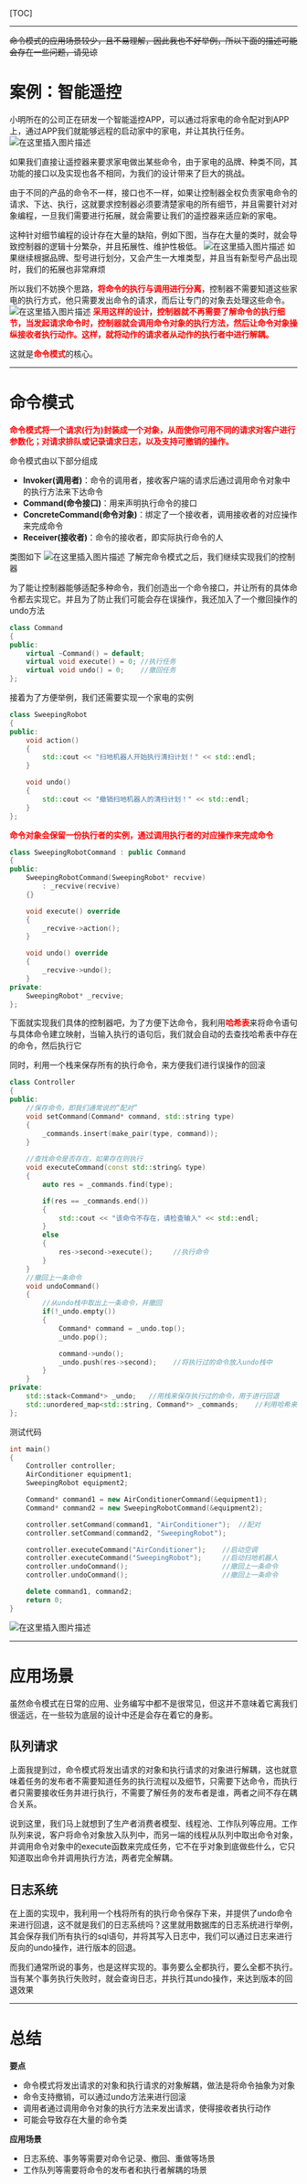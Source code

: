 [TOC]

----------
~~命令模式的应用场景较少，且不易理解，因此我也不好举例，所以下面的描述可能会存在一些问题，请见谅~~ 

# 案例：智能遥控
小明所在的公司正在研发一个智能遥控APP，可以通过将家电的命令配对到APP上，通过APP我们就能够远程的启动家中的家电，并让其执行任务。
![在这里插入图片描述](https://img-blog.csdnimg.cn/20201105211518855.png?x-oss-process=image/watermark,type_ZmFuZ3poZW5naGVpdGk,shadow_10,text_aHR0cHM6Ly9ibG9nLmNzZG4ubmV0L3FxXzM1NDIzMTU0,size_16,color_FFFFFF,t_70#pic_center)

如果我们直接让遥控器来要求家电做出某些命令，由于家电的品牌、种类不同，其功能的接口以及实现也各不相同，为我们的设计带来了巨大的挑战。

由于不同的产品的命令不一样，接口也不一样，如果让控制器全权负责家电命令的请求、下达、执行，这就要求控制器必须要清楚家电的所有细节，并且需要针对对象编程，一旦我们需要进行拓展，就会需要让我们的遥控器来适应新的家电。

这种针对细节编程的设计存在大量的缺陷，例如下图，当存在大量的类时，就会导致控制器的逻辑十分繁杂，并且拓展性、维护性极低。
![在这里插入图片描述](https://img-blog.csdnimg.cn/20201105210802734.png?x-oss-process=image/watermark,type_ZmFuZ3poZW5naGVpdGk,shadow_10,text_aHR0cHM6Ly9ibG9nLmNzZG4ubmV0L3FxXzM1NDIzMTU0,size_16,color_FFFFFF,t_70#pic_center)
如果继续根据品牌、型号进行划分，又会产生一大堆类型，并且当有新型号产品出现时，我们的拓展也非常麻烦

所以我们不妨换个思路，<font color=red>**将命令的执行与调用进行分离**</font>，控制器不需要知道这些家电的执行方式，他只需要发出命令的请求，而后让专门的对象去处理这些命令。
![在这里插入图片描述](https://img-blog.csdnimg.cn/20201105211728714.png?x-oss-process=image/watermark,type_ZmFuZ3poZW5naGVpdGk,shadow_10,text_aHR0cHM6Ly9ibG9nLmNzZG4ubmV0L3FxXzM1NDIzMTU0,size_16,color_FFFFFF,t_70#pic_center)
<font color=red>**采用这样的设计，控制器就不再需要了解命令的执行细节，当发起请求命令时，控制器就会调用命令对象的执行方法，然后让命令对象操纵接收者执行动作。这样，就将动作的请求者从动作的执行者中进行解耦。**</font>

这就是<font color=red>**命令模式**</font>的核心。

------
# 命令模式
<font color=red>**命令模式将一个请求(行为)封装成一个对象，从而使你可用不同的请求对客户进行参数化；对请求排队或记录请求日志，以及支持可撤销的操作。**</font>

命令模式由以下部分组成
- **Invoker(调用者)**：命令的调用者，接收客户端的请求后通过调用命令对象中的执行方法来下达命令
- **Command(命令接口)**：用来声明执行命令的接口
- **ConcreteCommand(命令对象)**：绑定了一个接收者，调用接收者的对应操作来完成命令
- **Receiver(接收者)**：命令的接收者，即实际执行命令的人

类图如下
![在这里插入图片描述](https://img-blog.csdnimg.cn/20201105212504888.png?x-oss-process=image/watermark,type_ZmFuZ3poZW5naGVpdGk,shadow_10,text_aHR0cHM6Ly9ibG9nLmNzZG4ubmV0L3FxXzM1NDIzMTU0,size_16,color_FFFFFF,t_70#pic_center)
了解完命令模式之后，我们继续实现我们的控制器

为了能让控制器能够适配多种命令，我们创造出一个命令接口，并让所有的具体命令都去实现它。并且为了防止我们可能会存在误操作，我还加入了一个撤回操作的undo方法
```cpp
class Command
{
public:
    virtual ~Command() = default;
    virtual void execute() = 0; //执行任务
    virtual void undo() = 0;    //撤回任务
};
```
接着为了方便举例，我们还需要实现一个家电的实例

```cpp
class SweepingRobot
{
public:
    void action()
    {
        std::cout << "扫地机器人开始执行清扫计划！" << std::endl;
    }

    void undo()
    {
        std::cout << "撤销扫地机器人的清扫计划！" << std::endl;
    }
};
```

<font color=red>**命令对象会保留一份执行者的实例，通过调用执行者的对应操作来完成命令**</font>
```cpp
class SweepingRobotCommand : public Command
{
public:
    SweepingRobotCommand(SweepingRobot* recvive)
        : _recvive(recvive)
    {}

    void execute() override
    {
        _recvive->action();
    }

    void undo() override
    {
        _recvive->undo();
    }
private:
    SweepingRobot* _recvive;
};
```
下面就实现我们具体的控制器吧，为了方便下达命令，我利用<font color=red>**哈希表**</font>来将命令语句与具体命令建立映射，当输入执行的语句后，我们就会自动的去查找哈希表中存在的命令，然后执行它

同时，利用一个栈来保存所有的执行命令，来方便我们进行误操作的回滚
```cpp
class Controller
{
public:
    //保存命令，即我们通常说的“配对”
    void setCommand(Command* command, std::string type)
    {
        _commands.insert(make_pair(type, command));
    }
    
    //查找命令是否存在，如果存在则执行
    void executeCommand(const std::string& type)
    {
        auto res = _commands.find(type);

        if(res == _commands.end())
        {
            std::cout << "该命令不存在，请检查输入" << std::endl;
        }
        else
        {
            res->second->execute();     //执行命令
        }
    }
    //撤回上一条命令
    void undoCommand()
    {
        //从undo栈中取出上一条命令，并撤回
        if(!_undo.empty())
        {
            Command* command = _undo.top();
            _undo.pop();

            command->undo();
            _undo.push(res->second);    //将执行过的命令放入undo栈中
        }
    }
private:
	std::stack<Command*> _undo;   //用栈来保存执行过的命令，用于进行回退
    std::unordered_map<std::string, Command*> _commands;    //利用哈希来建立起具体命令的映射
};
```

测试代码
```cpp
int main()
{
    Controller controller;
    AirConditioner equipment1;
    SweepingRobot equipment2;

    Command* command1 = new AirConditionerCommand(&equipment1); 
    Command* command2 = new SweepingRobotCommand(&equipment2);

    controller.setCommand(command1, "AirConditioner");  //配对
    controller.setCommand(command2, "SweepingRobot");

    controller.executeCommand("AirConditioner");    //启动空调
    controller.executeCommand("SweepingRobot");     //启动扫地机器人
    controller.undoCommand();                       //撤回上一条命令
    controller.undoCommand();                       //撤回上一条命令

    delete command1, command2;
    return 0;
}

```
![在这里插入图片描述](https://img-blog.csdnimg.cn/20201105203406573.png#pic_center)

----
# 应用场景
虽然命令模式在日常的应用、业务编写中都不是很常见，但这并不意味着它离我们很遥远，在一些较为底层的设计中还是会存在着它的身影。

## 队列请求
上面我提到过，命令模式将发出请求的对象和执行请求的对象进行解耦，这也就意味着任务的发布者不需要知道任务的执行流程以及细节，只需要下达命令，而执行者只需要接收任务并进行执行，不需要了解任务的发布者是谁，两者之间不存在耦合关系。

说到这里，我们马上就想到了生产者消费者模型、线程池、工作队列等应用。工作队列来说，客户将命令对象放入队列中，而另一端的线程从队列中取出命令对象，并调用命令对象中的execute函数来完成任务，它不在乎对象到底做些什么，它只知道取出命令并调用执行方法，两者完全解耦。

## 日志系统
在上面的实现中，我利用一个栈将所有的执行命令保存下来，并提供了undo命令来进行回退，这不就是我们的日志系统吗？这里就用数据库的日志系统进行举例，其会保存我们所有执行的sql语句，并将其写入日志中，我们可以通过日志来进行反向的undo操作，进行版本的回退。

而我们通常所说的事务，也是这样实现的。事务要么全都执行，要么全都不执行。当有某个事务执行失败时，就会查询日志，并执行其undo操作，来达到版本的回退效果

--------
# 总结
**要点**
- 命令模式将发出请求的对象和执行请求的对象解耦，做法是将命令抽象为对象
- 命令支持撤销，可以通过undo方法来进行回滚 
- 调用者通过调用命令对象的执行方法来发出请求，使得接收者执行动作
- 可能会导致存在大量的命令类

**应用场景**
- 日志系统、事务等需要对命令记录、撤回、重做等场景
- 工作队列等需要将命令的发布者和执行者解耦的场景

